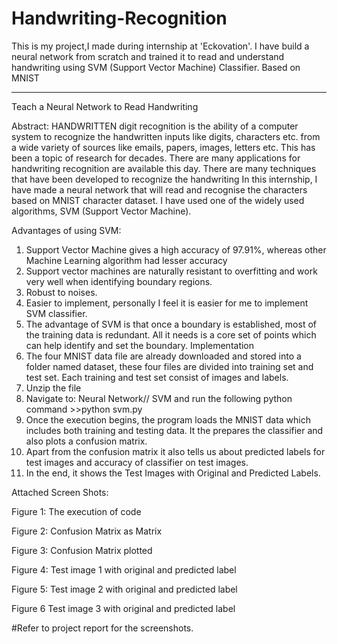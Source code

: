 # Handwriting-Recognition
This is my project,I made during internship at 'Eckovation'. I have build a neural network from scratch and trained it to read and understand handwriting using SVM (Support Vector Machine) Classifier. Based on MNIST

---------------------------------------------------------------------------------------------------------------------------------------
Teach a Neural Network to Read Handwriting

Abstract:
HANDWRITTEN digit recognition is the ability of a computer system to recognize the handwritten inputs like digits, characters etc. from a wide variety of sources like emails, papers, images, letters etc. This has been a topic of research for decades. There are many applications for handwriting recognition are available this day. There are many techniques that have been developed to recognize the handwriting
In this internship, I have made a neural network that will read and recognise the characters based on MNIST character dataset. I have used one of the widely used algorithms, SVM (Support Vector Machine).

Advantages of using SVM:
1.	Support Vector Machine gives a high accuracy of 97.91%, whereas other Machine Learning algorithm had lesser accuracy
2.	Support vector machines are naturally resistant to overfitting and work very well when identifying boundary regions.
3.	Robust to noises.
4.	Easier to implement, personally I feel it is easier for me to implement SVM classifier.
5.	The advantage of SVM is that once a boundary is established, most of the training data is redundant. All it needs is a core set of points which can help identify and set the boundary. 
Implementation
1.	The four MNIST data file are already downloaded and stored into a folder named dataset, these four files are divided into training set and test set. Each training and test set consist of images and labels.
2.	Unzip the file
3.	Navigate to: Neural Network// SVM and run the following python command >>python svm.py
4.	Once the execution begins, the program loads the MNIST data which includes both training and testing data. It the prepares the classifier and also plots a confusion matrix.
5.	Apart from the confusion matrix it also tells us about predicted labels for test images and accuracy of classifier on test images.
6.	In the end, it shows the Test Images with Original and Predicted Labels.

Attached Screen Shots: 
 
Figure 1: The execution of code
 
Figure 2: Confusion Matrix as Matrix

Figure 3: Confusion Matrix plotted
 
Figure 4: Test image 1 with original and predicted label

Figure 5: Test image 2 with original and predicted label

Figure 6 Test image 3 with original and predicted label

#Refer to project report for the screenshots.


              

            
